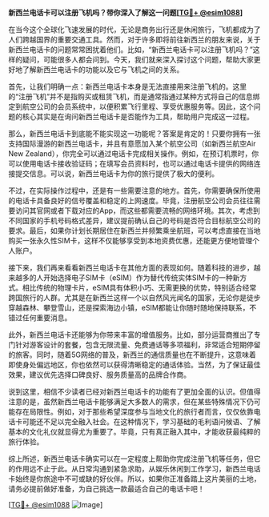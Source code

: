 **新西兰电话卡可以注册飞机吗？带你深入了解这一问题[[TG💪+ @esim1088](https://t.me/s/esim1088)]**

在当今这个全球化飞速发展的时代，无论是商务出行还是休闲旅行，飞机都成为了人们跨越国界的重要交通工具。然而，对于许多即将前往新西兰的朋友来说，关于新西兰电话卡的问题常常困扰着他们。比如，“新西兰电话卡可以注册飞机吗？”这样的疑问，可能很多人都会问到。今天，我们就来深入探讨这个问题，帮助大家更好地了解新西兰电话卡的功能以及它与飞机之间的关系。

首先，让我们明确一点：新西兰电话卡本身是无法直接用来注册飞机的。这里的“注册飞机”并不是指购买或租赁飞机，而是通常指通过某种方式将自己的信息绑定到航空公司的会员系统中，以便积累飞行里程、享受优惠服务等。因此，这个问题的核心其实是在询问新西兰电话卡是否能作为工具，帮助用户完成这一过程。

那么，新西兰电话卡到底能不能实现这一功能呢？答案是肯定的！只要你拥有一张支持国际漫游的新西兰电话卡，并且有意愿加入某个航空公司（如新西兰航空Air New Zealand），你完全可以通过电话卡完成相关操作。例如，在预订机票时，你可以使用电话卡接收验证码；在填写会员资料时，也可以通过电话卡提供的网络连接提交信息。可以说，新西兰电话卡为你的旅行提供了极大的便利。

不过，在实际操作过程中，还是有一些需要注意的地方。首先，你需要确保所使用的电话卡具备良好的信号覆盖和稳定的上网速度。毕竟，注册航空公司会员往往需要访问其官网或者下载对应的App，而这些都需要流畅的网络环境。其次，考虑到不同国家的手机号码格式差异，建议提前确认自己的号码是否符合目标航空公司的要求。最后，如果你计划长期居住在新西兰并频繁乘坐航班，可以考虑直接在当地购买一张永久性SIM卡，这样不仅能够享受到本地资费优惠，还能更方便地管理个人账户。

接下来，我们再来看看新西兰电话卡在其他方面的表现如何。随着科技的进步，越来越多的人开始选择电子SIM卡（eSIM）作为替代传统实体SIM卡的一种新方式。相比传统的物理卡片，eSIM具有体积小巧、无需更换的优势，特别适合经常跨国旅行的人群。尤其是在新西兰这样一个以自然风光闻名的国家，无论你是徒步穿越森林、攀登雪山，还是探索海边小镇，eSIM都能让你随时随地保持联系，不错过任何重要消息。

此外，新西兰电话卡还能够为你带来丰富的增值服务。比如，部分运营商推出了专门针对游客设计的套餐，包含无限流量、免费通话等多项福利，非常适合短期停留的旅客。同时，随着5G网络的普及，新西兰的通信质量也在不断提升，这意味着即使身处偏远地区，你也依然可以获得清晰稳定的通话体验。当然，为了保证最佳效果，建议优先选择口碑良好、服务质量高的品牌合作商。

说到这里，相信不少读者已经对新西兰电话卡的功能有了更加全面的认识。但值得注意的是，虽然新西兰电话卡能够满足大多数人的需求，但在某些特殊情况下仍可能存在局限性。例如，对于那些希望深度参与当地文化的旅行者而言，仅仅依靠电话卡可能还不足以完全融入社会。在这种情况下，学习基础的毛利语问候语、了解基本的文化礼仪就显得尤为重要了。毕竟，只有真正融入其中，才能收获最纯粹的旅行体验。

综上所述，新西兰电话卡确实可以在一定程度上帮助你完成注册飞机等任务，但它的作用远不止于此。从日常沟通到紧急求助，从娱乐休闲到工作学习，新西兰电话卡始终是你旅途中不可或缺的好伙伴。所以，如果你正准备踏上这片美丽的土地，请务必提前做好准备，为自己挑选一款最适合自己的电话卡吧！

[[TG💪+ @esim1088](https://t.me/s/esim1088) ![Image](https://i.postimg.cc/4NQfJmqS/Snipaste-2025-05-13-00-14-12.png)]